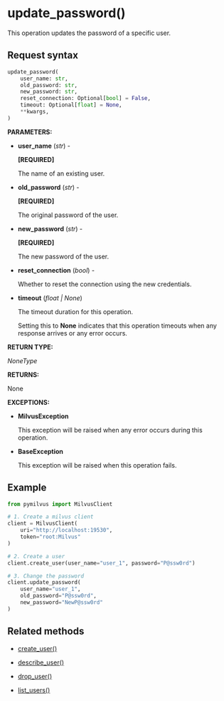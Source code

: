 # update_password()

This operation updates the password of a specific user.

## Request syntax

```python
update_password(
    user_name: str,
    old_password: str,
    new_password: str,
    reset_connection: Optional[bool] = False,
    timeout: Optional[float] = None,
    **kwargs,
)
```

__PARAMETERS:__

- __user_name__ (_str_) -

    __[REQUIRED]__

    The name of an existing user.

- __old_password__ (_str_) -

    __[REQUIRED]__

    The original password of the user.

- __new_password__ (_str_) -

    __[REQUIRED]__

    The new password of the user.

- __reset_connection__ (_bool_) -

    Whether to reset the connection using the new credentials.

- __timeout__ (_float _|_ None_)  

    The timeout duration for this operation. 

    Setting this to __None__ indicates that this operation timeouts when any response arrives or any error occurs.

__RETURN TYPE:__

_NoneType_

__RETURNS:__

None

__EXCEPTIONS:__

- __MilvusException__

    This exception will be raised when any error occurs during this operation.

- __BaseException__

    This exception will be raised when this operation fails.

## Example

```python
from pymilvus import MilvusClient

# 1. Create a milvus client
client = MilvusClient(
    uri="http://localhost:19530",
    token="root:Milvus"
)

# 2. Create a user
client.create_user(user_name="user_1", password="P@ssw0rd")

# 3. Change the password
client.update_password(
    user_name="user_1",
    old_password="P@ssw0rd",
    new_password="NewP@ssw0rd"
)
```

## Related methods

- [create_user()](./Authentication/create_user.md)

- [describe_user()](./Authentication/describe_user.md)

- [drop_user()](./Authentication/drop_user.md)

- [list_users()](./Authentication/list_users.md)

